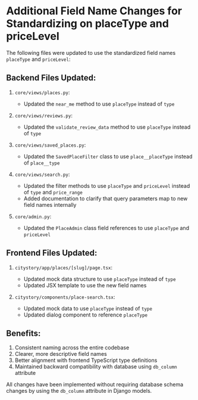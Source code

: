 # Additional Field Name Changes for Standardizing on placeType and priceLevel

The following files were updated to use the standardized field names `placeType` and `priceLevel`:

## Backend Files Updated:

1. `core/views/places.py`:
   - Updated the `near_me` method to use `placeType` instead of `type`

2. `core/views/reviews.py`:
   - Updated the `validate_review_data` method to use `placeType` instead of `type`

3. `core/views/saved_places.py`:
   - Updated the `SavedPlaceFilter` class to use `place__placeType` instead of `place__type`

4. `core/views/search.py`: 
   - Updated the filter methods to use `placeType` and `priceLevel` instead of `type` and `price_range`
   - Added documentation to clarify that query parameters map to new field names internally

5. `core/admin.py`:
   - Updated the `PlaceAdmin` class field references to use `placeType` and `priceLevel`

## Frontend Files Updated:

1. `citystory/app/places/[slug]/page.tsx`:
   - Updated mock data structure to use `placeType` instead of `type`
   - Updated JSX template to use the new field names

2. `citystory/components/place-search.tsx`:
   - Updated mock data to use `placeType` instead of `type`
   - Updated dialog component to reference `placeType`

## Benefits:

1. Consistent naming across the entire codebase
2. Clearer, more descriptive field names
3. Better alignment with frontend TypeScript type definitions
4. Maintained backward compatibility with database using `db_column` attribute

All changes have been implemented without requiring database schema changes by using the `db_column` attribute in Django models. 